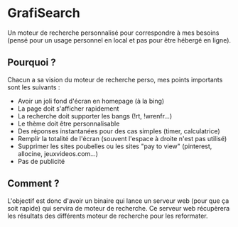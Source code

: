 # GrafiSearch

Un moteur de recherche personnalisé pour correspondre à mes besoins (pensé pour un usage personnel en local et pas pour être hébergé en ligne).

## Pourquoi ?

Chacun a sa vision du moteur de recherche perso, mes points importants sont les suivants :

- Avoir un joli fond d'écran en homepage (à la bing)
- La page doit s'afficher rapidement
- La recherche doit supporter les bangs (!rt, !wrenfr...)
- Le thème doit être personnalisable
- Des réponses instantanées pour des cas simples (timer, calculatrice)
- Remplir la totalité de l'écran (souvent l'espace à droite n'est pas utilisé)
- Supprimer les sites poubelles ou les sites "pay to view" (pinterest, allocine, jeuxvideos.com...)
- Pas de publicité

## Comment ?

L'objectif est donc d'avoir un binaire qui lance un serveur web (pour que ça soit rapide) qui servira de moteur de recherche.
Ce serveur web récupèrera les résultats des différents moteur de recherche pour les reformater.
